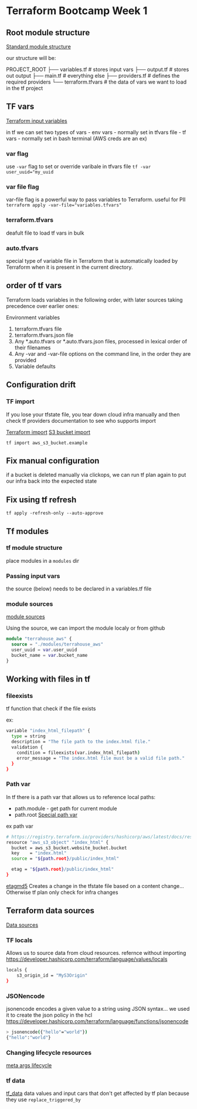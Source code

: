 # Terraform Bootcamp Week 1

## Root module structure
[Standard module structure](https://developer.hashicorp.com/terraform/language/modules/develop/structure)

our structure will be:

PROJECT_ROOT
    ├── variables.tf # stores input vars
    ├── output.tf # stores out output
    ├── main.tf # everything else
    ├── providers.tf # defines the required providers
    └── terraform.tfvars # the data of vars we want to load in the tf project

## TF vars
[Terraform input variables](https://developer.hashicorp.com/terraform/language/values/variables)

in tf we can set two types of vars
    - env vars - normally set in tfvars file
    - tf vars - normally set in bash terminal (AWS creds are an ex)

### var flag
use `-var` flag to set or override varibale in tfvars file `tf -var user_uuid="my_uuid`

### var file flag
 var-file flag is a powerful way to pass variables to Terraform. useful for PII
`terraform apply -var-file="variables.tfvars"`

### terraform.tfvars
deafult file to load tf vars in bulk

### auto.tfvars
special type of variable file in Terraform that is automatically loaded by Terraform when it is present in the current directory.

## order of tf vars
Terraform loads variables in the following order, with later sources taking precedence over earlier ones:

Environment variables
1. terraform.tfvars file
2. terraform.tfvars.json file
3. Any *.auto.tfvars or *.auto.tfvars.json files, processed in lexical order of their filenames
4. Any -var and -var-file options on the command line, in the order they are provided
5. Variable defaults

## Configuration drift

### TF import
If you lose your tfstate file, you tear down cloud infra manually and then check tf providers documentation to see who supports import

[Terraform import](https://developer.hashicorp.com/terraform/language/import)
[S3 bucket import](https://registry.terraform.io/providers/hashicorp/aws/latest/docs/resources/s3_bucket)

`tf import aws_s3_bucket.example`

## Fix manual configuration
if a bucket is deleted manually via clickops, we can run tf plan again to put our infra back into the expected state

## Fix using tf refresh

`tf apply -refresh-only --auto-approve`

## Tf modules

### tf module structure
place modules in a `modules` dir

### Passing input vars
the source (below) needs to be declared in a variables.tf file

### module sources
[module sources](https://developer.hashicorp.com/terraform/language/modules/sources)

Using the source, we can import the module localy or from github
```tf
module "terrahouse_aws" {
  source = "./modules/terrahouse_aws"
  user_uuid = var.user_uuid
  bucket_name = var.bucket_name
}
```

## Working with files in tf

### fileexists
tf function that check if the file exists

ex:
```bash
variable "index_html_filepath" {
  type = string
  description = "The file path to the index.html file."
  validation {
    condition = fileexists(var.index_html_filepath)
    error_message = "The index.html file must be a valid file path."
  }
}
```

### Path var
In tf there is a path var that allows us to reference local paths:
  - path.module - get path for current module
  - path.root
[Special path var](https://developer.hashicorp.com/terraform/language/expressions/references)

ex path var
```bash
# https://registry.terraform.io/providers/hashicorp/aws/latest/docs/resources/s3_object
resource "aws_s3_object" "index_html" {
  bucket = aws_s3_bucket.website_bucket.bucket
  key    = "index.html"
  source = "${path.root}/public/index_html"

  etag = "${path.root}/public/index_html"
}
```

[etagmd5](https://developer.hashicorp.com/terraform/language/functions/filemd5)
Creates a change in the tfstate file based on a content change... Otherwise tf plan only check for infra changes

## Terraform data sources
[Data sources](https://developer.hashicorp.com/terraform/language/data-sources)

### TF locals
Allows us to source data from cloud resources. refernce without importing 
https://developer.hashicorp.com/terraform/language/values/locals

```bash
locals {
    s3_origin_id = "MyS3Origin"
}
``` 

### JSONencode
jsonencode encodes a given value to a string using JSON syntax... we used it to create the json policy in the hcl
https://developer.hashicorp.com/terraform/language/functions/jsonencode

```bash
> jsonencode({"hello"="world"})
{"hello":"world"}
```

### Changing lifecycle resources
[meta args lifecycle](https://developer.hashicorp.com/terraform/language/meta-arguments/lifecycle)

### tf data
[tf_data](https://developer.hashicorp.com/terraform/language/resources/terraform-data)
data values and input cars that don't get affected by tf plan because they use `replace_triggered_by`